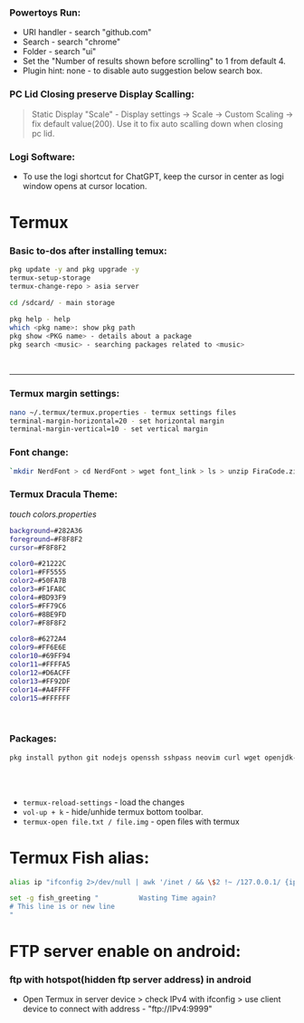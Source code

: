 
### Powertoys Run:

- URI handler - search "github.com"
- Search - search "chrome"
- Folder - search "ui"
- Set the "Number of results shown before scrolling" to 1 from default 4.
- Plugin hint: none - to disable auto suggestion below search box.

### PC Lid Closing preserve Display Scalling:
> Static Display "Scale" - Display settings -> Scale -> Custom Scaling -> fix default value(200). Use it to fix auto scalling down when closing pc lid.

### Logi Software:
- To use the logi shortcut for ChatGPT, keep the cursor in center as logi window opens at cursor location.


<!-- ============================================================= -->




# Termux

### Basic to-dos after installing temux:

```bash
pkg update -y and pkg upgrade -y
termux-setup-storage
termux-change-repo > asia server

cd /sdcard/ - main storage

pkg help - help
which <pkg name>: show pkg path
pkg show <PKG name> - details about a package
pkg search <music> - searching packages related to <music>
```
  
<br> <hr>

### Termux margin settings:

```bash
nano ~/.termux/termux.properties - termux settings files
terminal-margin-horizontal=20 - set horizontal margin
terminal-margin-vertical=10 - set vertical margin
```

### Font change:

```bash
`mkdir NerdFont > cd NerdFont > wget font_link > ls > unzip FiraCode.zip > rename `mv font.ttf ~/.termux`
```

### Termux Dracula Theme:

_touch colors.properties_
```bash
background=#282A36
foreground=#F8F8F2
cursor=#F8F8F2

color0=#21222C
color1=#FF5555
color2=#50FA7B
color3=#F1FA8C
color4=#BD93F9
color5=#FF79C6
color6=#8BE9FD
color7=#F8F8F2

color8=#6272A4
color9=#FF6E6E
color10=#69FF94
color11=#FFFFA5
color12=#D6ACFF
color13=#FF92DF
color14=#A4FFFF
color15=#FFFFFF
```

<br>

### Packages:

```bash
pkg install python git nodejs openssh sshpass neovim curl wget openjdk-17 which fish -y
```

<br>  <br>

- `termux-reload-settings` - load the changes
- `vol-up + k` - hide/unhide termux bottom toolbar.
- `termux-open file.txt / file.img` - open files with termux


# Termux Fish alias:

```bash
alias ip "ifconfig 2>/dev/null | awk '/inet / && \$2 !~ /127.0.0.1/ {ip=\$2} END {print ip}'"

set -g fish_greeting "          Wasting Time again?
# This line is or new line
"

```

# FTP server enable on android:

### ftp with hotspot(hidden ftp server address) in android

- Open Termux in server device > check IPv4 with ifconfig > use client device to connect with address - "ftp://IPv4:9999"